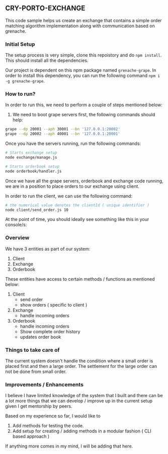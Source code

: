 ## CRY-PORTO-EXCHANGE

This code sample helps us create an exchange that contains a simple order matching algorithm implementation along with communication based on grenache.

### Initial Setup

The setup process is very simple, clone this repoistory and do `npm install`. This should install all the dependencies.

Our project is dependent on this npm package named `grenache-grape`. In order to install this dependency, you can run the following command `npm i -g grenache-grape`.

### How to run?

In order to run this, we need to perform a couple of steps mentioned below:

1. We need to boot grape servers first, the following commands should help:

```bash
grape --dp 20001 --aph 30001 --bn '127.0.0.1:20002'
grape --dp 20002 --aph 40001 --bn '127.0.0.1:20001'
```

Once you have the servers running, run the following commands:

```bash
# Starts exchange setup
node exchange/manage.js

# Starts orderbook setup
node orderbook/handler.js
```

Once we have all the grape servers, orderbook and exchange code running, we are in a position to place orders to our exchange using client.

In order to run the client, we can use the following command:

```bash
# the numerical value denotes the clientId ( unique identifier )
node client/send_order.js 10
```

At the point of time, you should ideally see something like this in your console/s:

### Overview

We have 3 entities as part of our system:

1. Client
2. Exchange
3. Orderbook

These entities have access to certain methods / functions as mentioned below:

1. Client
   - send order
   - show orders ( specific to client )
2. Exchange
   - handle incoming orders
3. Orderbook
   - handle incoming orders
   - Show complete order history
   - updates order book

### Things to take care of

The current system doesn't handle the condition where a small order is placed first and then a large order.
The settlement for the large order can not be done from small order.

### Improvements / Enhancements

I believe I have limited knowledge of the system that I built and there can be a lot more things that we can develop / improve up in the current setup given I get mentorship by peers.

Based on my experience so far, I would like to

1. Add methods for testing the code.
2. Add setup for creating / adding methods in a modular fashion ( CLI based approach )

If anything more comes in my mind, I will be adding that here.

